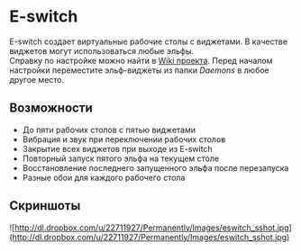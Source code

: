 # E-switch #
E-switch создает виртуальные рабочие столы с виджетами. В качестве виджетов могут использоваться любые эльфы.<br />
Справку по настройке можно найти в [Wiki проекта](http://code.google.com/p/e-switch/wiki/SettingsDescription). Перед началом настройки переместите эльф-виджеты из папки _Daemons_ в любое другое место.
## Возможности ##
  * До пяти рабочих столов с пятью виджетами
  * Вибрация и звук при переключении рабочих столов
  * Закрытие всех виджетов при выходе из E-switch
  * Повторный запуск пятого эльфа на текущем столе
  * Восстановление последнего запущенного эльфа после перезапуска
  * Разные обои для каждого рабочего стола
## Скриншоты ##
![http://dl.dropbox.com/u/22711927/Permanently/Images/eswitch_sshot.jpg](http://dl.dropbox.com/u/22711927/Permanently/Images/eswitch_sshot.jpg)